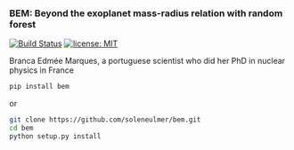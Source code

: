 ### BEM: Beyond the exoplanet mass-radius relation with random forest

[![Build Status](https://travis-ci.org/soleneulmer/bem.svg?branch=master)](https://travis-ci.org/soleneulmer/bem)
[![license: MIT](https://img.shields.io/badge/license-MIT-blue.svg)](https://github.com/soleneulmer/bem/LICENSE)

Branca Edmée Marques, a portuguese scientist who did her PhD in nuclear physics in France


```bash
pip install bem
```
or
```bash
git clone https://github.com/soleneulmer/bem.git
cd bem
python setup.py install
```